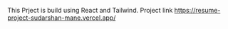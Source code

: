 This Prject is build using React and Tailwind.
Project link https://resume-project-sudarshan-mane.vercel.app/
